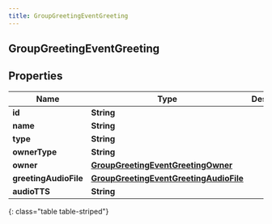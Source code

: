 ```yaml
---
title: GroupGreetingEventGreeting
---
```


## GroupGreetingEventGreeting

## Properties

| Name                  | Type                                                                                                   | Description | Notes      |
| --------------------- | ------------------------------------------------------------------------------------------------------ | ----------- | ---------- |
| **id**                | <!----><!---->**String**<!---->                                                                        |             | [optional] |
| **name**              | <!----><!---->**String**<!---->                                                                        |             | [optional] |
| **type**              | <!----><!---->**String**<!---->                                                                        |             | [optional] |
| **ownerType**         | <!----><!---->**String**<!---->                                                                        |             | [optional] |
| **owner**             | <!----><!---->[**GroupGreetingEventGreetingOwner**](GroupGreetingEventGreetingOwner.md)<!---->         |             | [optional] |
| **greetingAudioFile** | <!----><!---->[**GroupGreetingEventGreetingAudioFile**](GroupGreetingEventGreetingAudioFile.md)<!----> |             | [optional] |
| **audioTTS**          | <!----><!---->**String**<!---->                                                                        |             | [optional] |

{: class="table table-striped"}
